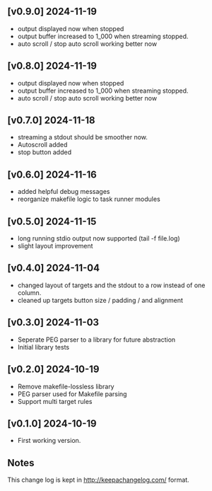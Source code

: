 [v0.9.0] 2024-11-19
-------------------

-   output displayed now when stopped
-   output buffer increased to 1_000 when streaming stopped.
-   auto scroll / stop auto scroll working better now

[v0.8.0] 2024-11-19
-------------------

-   output displayed now when stopped
-   output buffer increased to 1_000 when streaming stopped.
-   auto scroll / stop auto scroll working better now

[v0.7.0] 2024-11-18
-------------------

-   streaming a stdout should be smoother now.
-   Autoscroll added
-   stop button added

[v0.6.0] 2024-11-16
-------------------

-   added helpful debug messages
-   reorganize makefile logic to task runner modules

[v0.5.0] 2024-11-15
-------------------

-   long running stdio output now supported (tail -f file.log)
-   slight layout improvement

[v0.4.0] 2024-11-04
-------------------

-   changed layout of targets and the stdout to a row instead of one column.
-   cleaned up targets button size / padding / and alignment

[v0.3.0] 2024-11-03
-------------------

-   Seperate PEG parser to a library for future abstraction
-   Initial library tests

[v0.2.0] 2024-10-19
-------------------

-   Remove makefile-lossless library
-   PEG parser used for Makefile parsing
-   Support multi target rules

[v0.1.0] 2024-10-19
-------------------

-   First working version.

Notes
-----

This change log is kept in <http://keepachangelog.com/> format.
